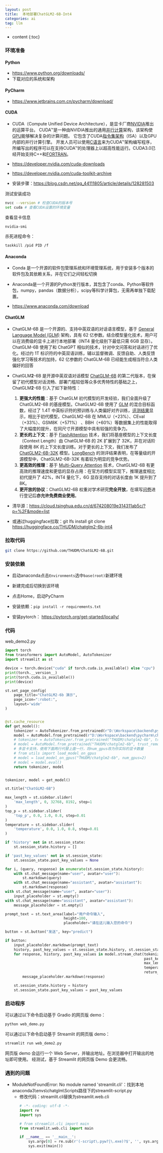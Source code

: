 ```yaml
---
layout: post
title:  本地部署ChatGLM2-6B-Int4
categories: ai
tag: llm
---
```


* content
{:toc}

### 环境准备

#### Python

- <a href="https://www.python.org/downloads/">https://www.python.org/downloads/</a>
- 下载对应的系统和架构

#### PyCharm

- <a href="https://www.jetbrains.com.cn/pycharm/download/">https://www.jetbrains.com.cn/pycharm/download/</a>

#### CUDA

- CUDA（Compute Unified Device Architecture），是显卡厂商[NVIDIA](https://baike.baidu.com/item/NVIDIA/325313?fromModule=lemma_inlink)推出的运算平台。 CUDA™是一种由NVIDIA推出的通用[并行计算](https://baike.baidu.com/item/并行计算/113443?fromModule=lemma_inlink)架构，该架构使[GPU](https://baike.baidu.com/item/GPU?fromModule=lemma_inlink)能够解决复杂的计算问题。 它包含了CUDA[指令集架构](https://baike.baidu.com/item/指令集架构/7029547?fromModule=lemma_inlink)（ISA）以及GPU内部的并行计算引擎。 开发人员可以使用[C语言](https://baike.baidu.com/item/C语言?fromModule=lemma_inlink)来为CUDA™架构编写程序，所编写出的程序可以在支持CUDA™的处理器上以超高性能运行。CUDA3.0已经开始支持C++和[FORTRAN](https://baike.baidu.com/item/FORTRAN/674319?fromModule=lemma_inlink)。

- <a href="https://developer.nvidia.com/cuda-downloads">https://developer.nvidia.com/cuda-downloads</a>

- <a href="https://developer.nvidia.com/cuda-toolkit-archive">https://developer.nvidia.com/cuda-toolkit-archive</a>

- 安装步骤：<a href="https://blog.csdn.net/qq_44111805/article/details/128281503">https://blog.csdn.net/qq_44111805/article/details/128281503</a>

测试安装成功

```sh
nvcc --version # 检查CUDA的版本号
set cuda # 查看CUDA设置的环境变量
```

查看显卡信息

```sh
nvidia-smi
```

杀死进程命令：

```sh
taskkill /pid PID /f
```

#### Anaconda

- Conda 是一个开源的软件包管理系统和环境管理系统，用于安装多个版本的软件包及其依赖关系，并在它们之间轻松切换
- Anaconda是一个开源的Python发行版本，其包含了conda、Python等软件包，numpy，pandas（数据分析），scipy等科学计算包，无需再单独下载配置。

- <a href="https://www.anaconda.com/download">https://www.anaconda.com/download</a>

#### ChatGLM

- ChatGLM-6B 是一个开源的、支持中英双语的对话语言模型，基于 [General Language Model (GLM)](https://github.com/THUDM/GLM) 架构，具有 62 亿参数。结合模型量化技术，用户可以在消费级的显卡上进行本地部署（INT4 量化级别下最低只需 6GB 显存）。 ChatGLM-6B 使用了和 ChatGPT 相似的技术，针对中文问答和对话进行了优化。经过约 1T 标识符的中英双语训练，辅以监督微调、反馈自助、人类反馈强化学习等技术的加持，62 亿参数的 ChatGLM-6B 已经能生成相当符合人类偏好的回答
- ChatGLM**2**-6B 是开源中英双语对话模型 [ChatGLM-6B](https://github.com/THUDM/ChatGLM-6B) 的第二代版本，在保留了初代模型对话流畅、部署门槛较低等众多优秀特性的基础之上，ChatGLM**2**-6B 引入了如下新特性：
  1. **更强大的性能**：基于 ChatGLM 初代模型的开发经验，我们全面升级了 ChatGLM2-6B 的基座模型。ChatGLM2-6B 使用了 [GLM](https://github.com/THUDM/GLM) 的混合目标函数，经过了 1.4T 中英标识符的预训练与人类偏好对齐训练，[评测结果](https://github.com/THUDM/ChatGLM2-6B#评测结果)显示，相比于初代模型，ChatGLM2-6B 在 MMLU（+23%）、CEval（+33%）、GSM8K（+571%） 、BBH（+60%）等数据集上的性能取得了大幅度的提升，在同尺寸开源模型中具有较强的竞争力。
  2. **更长的上下文**：基于 [FlashAttention](https://github.com/HazyResearch/flash-attention) 技术，我们将基座模型的上下文长度（Context Length）由 ChatGLM-6B 的 2K 扩展到了 32K，并在对话阶段使用 8K 的上下文长度训练。对于更长的上下文，我们发布了 [ChatGLM2-6B-32K](https://huggingface.co/THUDM/chatglm2-6b-32k) 模型。[LongBench](https://github.com/THUDM/LongBench) 的测评结果表明，在等量级的开源模型中，ChatGLM2-6B-32K 有着较为明显的竞争优势。
  3. **更高效的推理**：基于 [Multi-Query Attention](http://arxiv.org/abs/1911.02150) 技术，ChatGLM2-6B 有更高效的推理速度和更低的显存占用：在官方的模型实现下，推理速度相比初代提升了 42%，INT4 量化下，6G 显存支持的对话长度由 1K 提升到了 8K。
  4. **更开放的协议**：ChatGLM2-6B 权重对学术研究**完全开放**，在填写[问卷](https://open.bigmodel.cn/mla/form)进行登记后**亦允许免费商业使用**。

- 清华源：<a href="https://cloud.tsinghua.edu.cn/d/674208019e314311ab5c/?p=%2F&mode=list">https://cloud.tsinghua.edu.cn/d/674208019e314311ab5c/?p=%2F&mode=list</a>

- 或通过huggingface拉取：git lfs install
  git clone https://huggingface.co/THUDM/chatglm2-6b-int4



### 拉取代码

```sh
git clone https://github.com/THUDM/ChatGLM2-6B.git
```




### 安装依赖

- 启动anaconda点击`Environments`选中`base(root)`新建环境

- 新建完成后切换到该环境
- 点击Home，启动PyCharm
- 安装依赖：`pip install -r requirements.txt`
- 安装pytorch： <a href="https://pytorch.org/get-started/locally/">https://pytorch.org/get-started/locally/</a>



### 代码

web_demo2.py

```python
import torch
from transformers import AutoModel, AutoTokenizer
import streamlit as st

device = torch.device("cuda" if torch.cuda.is_available() else "cpu")
print(torch.__version__)
print(torch.cuda.is_available())
print(device)

st.set_page_config(
    page_title="ChatGLM2-6b 演示",
    page_icon=":robot:",
    layout='wide'
)


@st.cache_resource
def get_model():
    tokenizer = AutoTokenizer.from_pretrained(r"D:\Workspace\backend\pycharm\chatglm2-6b-int4", trust_remote_code=True)
    model = AutoModel.from_pretrained(r"D:\Workspace\backend\pycharm\chatglm2-6b-int4", trust_remote_code=True).to(device)
    # tokenizer = AutoTokenizer.from_pretrained("THUDM/chatglm2-6b", trust_remote_code=True)
    # model = AutoModel.from_pretrained("THUDM/chatglm2-6b", trust_remote_code=True).cuda()
    # 多显卡支持，使用下面两行代替上面一行，将num_gpus改为你实际的显卡数量
    # from utils import load_model_on_gpus
    # model = load_model_on_gpus("THUDM/chatglm2-6b", num_gpus=2)
    # model = model.eval()
    return tokenizer, model


tokenizer, model = get_model()

st.title("ChatGLM2-6B")

max_length = st.sidebar.slider(
    'max_length', 0, 32768, 8192, step=1
)
top_p = st.sidebar.slider(
    'top_p', 0.0, 1.0, 0.8, step=0.01
)
temperature = st.sidebar.slider(
    'temperature', 0.0, 1.0, 0.8, step=0.01
)

if 'history' not in st.session_state:
    st.session_state.history = []

if 'past_key_values' not in st.session_state:
    st.session_state.past_key_values = None

for i, (query, response) in enumerate(st.session_state.history):
    with st.chat_message(name="user", avatar="user"):
        st.markdown(query)
    with st.chat_message(name="assistant", avatar="assistant"):
        st.markdown(response)
with st.chat_message(name="user", avatar="user"):
    input_placeholder = st.empty()
with st.chat_message(name="assistant", avatar="assistant"):
    message_placeholder = st.empty()

prompt_text = st.text_area(label="用户命令输入",
                           height=100,
                           placeholder="请在这儿输入您的命令")

button = st.button("发送", key="predict")

if button:
    input_placeholder.markdown(prompt_text)
    history, past_key_values = st.session_state.history, st.session_state.past_key_values
    for response, history, past_key_values in model.stream_chat(tokenizer, prompt_text, history,
                                                                past_key_values=past_key_values,
                                                                max_length=max_length, top_p=top_p,
                                                                temperature=temperature,
                                                                return_past_key_values=True):
        message_placeholder.markdown(response)

    st.session_state.history = history
    st.session_state.past_key_values = past_key_values
```

### 启动程序

可以通过以下命令启动基于 Gradio 的网页版 demo：

```sh
python web_demo.py
```

可以通过以下命令启动基于 Streamlit 的网页版 demo：
```sh
streamlit run web_demo2.py
```
网页版 demo 会运行一个 Web Server，并输出地址。在浏览器中打开输出的地址即可使用。 经测试，基于 Streamlit 的网页版 Demo 会更流畅。

### 遇到的问题

- ModuleNotFoundError: No module named 'streamlit.cli'：找到本地anaconda3\envs\chatglm\Scripts路径下的streamlit-script.py
    - 修改代码：streamlit.cli替换为streamlit.web.cli
       ```python
       # -*- coding: utf-8 -*-
       import re
       import sys
   
       # from streamlit.cli import main
       from streamlit.web.cli import main
   
       if __name__ == '__main__':
           sys.argv[0] = re.sub(r'(-script\.pyw?|\.exe)?$', '', sys.argv[0])
           sys.exit(main())
       ```
